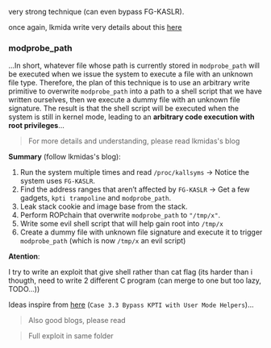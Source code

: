 very strong technique (can even bypass FG-KASLR).

once again, lkmida write very details about this [here](https://lkmidas.github.io/posts/20210223-linux-kernel-pwn-modprobe/)

### modprobe_path

...In short, whatever file whose path is currently stored in `modprobe_path` will be executed when we issue the system to execute a file with an unknown file type. Therefore, the plan of this technique is to use an arbitrary write primitive to overwrite `modprobe_path` into a path to a shell script that we have written ourselves, then we execute a dummy file with an unknown file signature. The result is that the shell script will be executed when the system is still in kernel mode, leading to an **arbitrary code execution with root privileges**...

> For more details and understanding, please read lkmidas's blog

**Summary** (follow lkmidas's blog):

1. Run the system multiple times and read `/proc/kallsyms` -> Notice the system uses `FG-KASLR`.
2.  Find the address ranges that aren’t affected by `FG-KASLR` -> Get a few gadgets, `kpti trampoline` and `modprobe_path`.
3.  Leak stack cookie and image base from the stack.
4. Perform ROPchain that overwrite `modprobe_path` to `"/tmp/x"`.
5. Write some evil shell script that will help gain root into `/tmp/x`
6. Create a dummy file with unknown file signature and execute it to trigger `modprobe_path` (which is now `/tmp/x` an evil script)

**Atention**:

I try to write an exploit that give shell rather than cat flag (its harder than i thougth, need to write 2 different C program (can merge to one but too lazy, TODO...))

Ideas inspire from [here](https://blog.wohin.me/posts/linux-kernel-pwn-01/) (`Case 3.3 Bypass KPTI with User Mode Helpers`)...

> Also good blogs, please read

> Full exploit in same folder